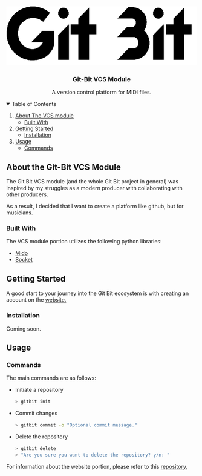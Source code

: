 <!--
*** Thanks for checking out the Best-README-Template. If you have a suggestion
*** that would make this better, please fork the repo and create a pull request
*** or simply open an issue with the tag "enhancement".
*** Thanks again! Now go create something AMAZING! :D
-->



<!-- PROJECT SHIELDS -->
<!--
*** I'm using markdown "reference style" links for readability.
*** Reference links are enclosed in brackets [ ] instead of parentheses ( ).
*** See the bottom of this document for the declaration of the reference variables
*** for contributors-url, forks-url, etc. This is an optional, concise syntax you may use.
*** https://www.markdownguide.org/basic-syntax/#reference-style-links
-->

<!-- PROJECT LOGO -->
<br />
<p align="center">
  <a href="#">
    <img src="images/loading-logo.gif" alt="Git-bit logo" height="156" width="546">
  </a>

  <h3 align="center">Git-Bit VCS Module</h3>

  <p align="center">
    A version control platform for MIDI files.
    <br />
  </p>

<!-- TABLE OF CONTENTS -->
<details open="open">
  <summary>Table of Contents</summary>
  <ol>
    <li>
      <a href="#about-the-project">About The VCS module</a>
      <ul>
        <li><a href="#built-with">Built With</a></li>
      </ul>
    </li>
    <li>
      <a href="#getting-started">Getting Started</a>
      <ul>
        <li><a href="#installation">Installation</a></li>
      </ul>
    </li>
     <li>
      <a href="#usage">Usage</a>
      <ul>
        <li><a href="#Commands">Commands</a></li>
      </ul>
    </li>
  </ol>
</details>



<!-- ABOUT THE PROJECT -->
## About the Git-Bit VCS Module

The Git Bit VCS module (and the whole Git Bit project in general) was inspired by my struggles as a modern producer
with collaborating with other producers.

As a result, I decided that I want to create a platform like github, but for musicians.

### Built With

The VCS module portion utilizes the following python libraries:
* [Mido](https://mido.readthedocs.io/en/latest/)
* [Socket](https://docs.python.org/3/library/socket.html)


<!-- GETTING STARTED -->
## Getting Started

A good start to your journey into the Git Bit ecosystem is with creating an account on the [website.](https://github.com/JakeKlein101/Git-Bit_site_Django)



### Installation
Coming soon.


<!-- USAGE EXAMPLES -->
## Usage

### Commands

The main commands are as follows:
* Initiate a repository
  ```sh
  > gitbit init
  ```
* Commit changes
  ```sh
  > gitbit commit -o "Optional commit message."
  ```
* Delete the repository
    ```sh
    > gitbit delete
    > "Are you sure you want to delete the repository? y/n: "
    ```

For information about the website portion, please refer to this [repository.](https://github.com/JakeKlein101/Git-Bit_site_Django)
